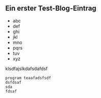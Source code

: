 Ein erster Test-Blog-Eintrag
-----------------------------

- abc
- def
- ghi
- jkl
- mno
- pqrs
- tuv
- xyz

klsdfajslkdafsdafdsf

    program teaafadsfsdf
    dsfdsaf
    sda
    fdsaf

